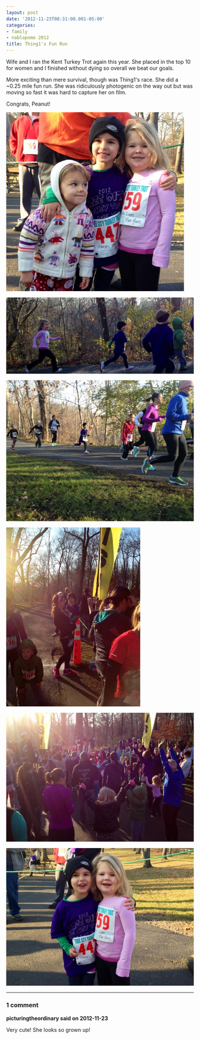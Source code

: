 ```yaml
---
layout: post
date: '2012-11-23T08:31:00.001-05:00'
categories:
- family
- nablopomo 2012
title: Thing1's Fun Run
---
```


Wife and I ran the Kent Turkey Trot again this year. She placed in the top 10 for women and I finished without dying so overall we beat our goals. 

More exciting than mere survival, though was Thing1's race. She did a ~0.25 mile fun run. She was ridiculously photogenic on the way out but was moving so fast it was hard to capture her on film.

Congrats, Peanut! 

![blogger-image--1925738137.jpg](/assets/2012/blogger-image--1925738137.jpg)

![blogger-image--60449605.jpg](/assets/2012/blogger-image--60449605.jpg)

![blogger-image-1600825756.jpg](/assets/2012/blogger-image-1600825756.jpg)

![blogger-image-180581137.jpg](/assets/2012/blogger-image-180581137.jpg)

![blogger-image-307022469.jpg](/assets/2012/blogger-image-307022469.jpg)

![blogger-image-1004847562.jpg](/assets/2012/blogger-image-1004847562.jpg)

---

### 1 comment

**picturingtheordinary said on 2012-11-23**

Very cute!  She looks so grown up!